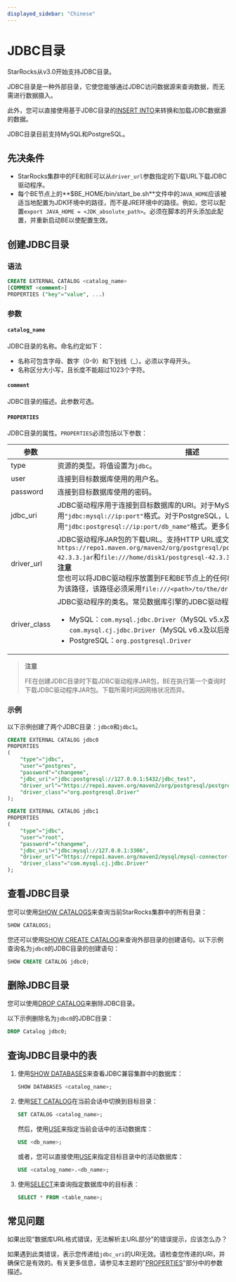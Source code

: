```yaml
---
displayed_sidebar: "Chinese"
---
```


# JDBC目录

StarRocks从v3.0开始支持JDBC目录。

JDBC目录是一种外部目录，它使您能够通过JDBC访问数据源来查询数据，而无需进行数据摄入。

此外，您可以直接使用基于JDBC目录的[INSERT INTO](../../sql-reference/sql-statements/data-manipulation/INSERT.md)来转换和加载JDBC数据源的数据。

JDBC目录目前支持MySQL和PostgreSQL。

## 先决条件

- StarRocks集群中的FE和BE可以从`driver_url`参数指定的下载URL下载JDBC驱动程序。
- 每个BE节点上的**$BE_HOME/bin/start_be.sh**文件中的`JAVA_HOME`应该被适当地配置为JDK环境中的路径，而不是JRE环境中的路径。例如，您可以配置`export JAVA_HOME = <JDK_absolute_path>`。必须在脚本的开头添加此配置，并重新启动BE以使配置生效。

## 创建JDBC目录

### 语法

```SQL
CREATE EXTERNAL CATALOG <catalog_name>
[COMMENT <comment>]
PROPERTIES ("key"="value", ...)
```

### 参数

#### `catalog_name`

JDBC目录的名称。命名约定如下：

- 名称可包含字母、数字（0-9）和下划线（_）。必须以字母开头。
- 名称区分大小写，且长度不能超过1023个字符。

#### `comment`

JDBC目录的描述。此参数可选。

#### `PROPERTIES`

JDBC目录的属性。`PROPERTIES`必须包括以下参数：

| **参数**       | **描述**                                |
| -------------- | ---------------------------------------- |
| type           | 资源的类型。将值设置为`jdbc`。          |
| user           | 连接到目标数据库使用的用户名。           |
| password       | 连接到目标数据库使用的密码。             |
| jdbc_uri       | JDBC驱动程序用于连接到目标数据库的URI。对于MySQL，URI采用`"jdbc:mysql://ip:port"`格式。对于PostgreSQL，URI采用`"jdbc:postgresql://ip:port/db_name"`格式。更多信息，请参见：[PostgreSQL](https://jdbc.postgresql.org/documentation/head/connect.html)。 |
| driver_url     | JDBC驱动程序JAR包的下载URL。支持HTTP URL或文件URL，例如，`https://repo1.maven.org/maven2/org/postgresql/postgresql/42.3.3/postgresql-42.3.3.jar`和`file:///home/disk1/postgresql-42.3.3.jar`。<br />**注意**<br />您也可以将JDBC驱动程序放置到FE和BE节点上的任何相同路径，并将`driver_url`设置为该路径，该路径必须采用`file:///<path>/to/the/driver`格式。 |
| driver_class   | JDBC驱动程序的类名。常见数据库引擎的JDBC驱动程序类名如下：<ul><li>MySQL：`com.mysql.jdbc.Driver`（MySQL v5.x及更早版本）和`com.mysql.cj.jdbc.Driver`（MySQL v6.x及以后版本）</li><li>PostgreSQL：`org.postgresql.Driver`</li></ul> |

> **注意**
>
> FE在创建JDBC目录时下载JDBC驱动程序JAR包，BE在执行第一个查询时下载JDBC驱动程序JAR包。下载所需时间因网络状况而异。

### 示例

以下示例创建了两个JDBC目录：`jdbc0`和`jdbc1`。

```SQL
CREATE EXTERNAL CATALOG jdbc0
PROPERTIES
(
    "type"="jdbc",
    "user"="postgres",
    "password"="changeme",
    "jdbc_uri"="jdbc:postgresql://127.0.0.1:5432/jdbc_test",
    "driver_url"="https://repo1.maven.org/maven2/org/postgresql/postgresql/42.3.3/postgresql-42.3.3.jar",
    "driver_class"="org.postgresql.Driver"
);

CREATE EXTERNAL CATALOG jdbc1
PROPERTIES
(
    "type"="jdbc",
    "user"="root",
    "password"="changeme",
    "jdbc_uri"="jdbc:mysql://127.0.0.1:3306",
    "driver_url"="https://repo1.maven.org/maven2/mysql/mysql-connector-java/8.0.28/mysql-connector-java-8.0.28.jar",
    "driver_class"="com.mysql.cj.jdbc.Driver"
);
```

## 查看JDBC目录

您可以使用[SHOW CATALOGS](../../sql-reference/sql-statements/data-manipulation/SHOW_CATALOGS.md)来查询当前StarRocks集群中的所有目录：

```SQL
SHOW CATALOGS;
```

您还可以使用[SHOW CREATE CATALOG](../../sql-reference/sql-statements/data-manipulation/SHOW_CREATE_CATALOG.md)来查询外部目录的创建语句。以下示例查询名为`jdbc0`的JDBC目录的创建语句：

```SQL
SHOW CREATE CATALOG jdbc0;
```

## 删除JDBC目录

您可以使用[DROP CATALOG](../../sql-reference/sql-statements/data-definition/DROP_CATALOG.md)来删除JDBC目录。

以下示例删除名为`jdbc0`的JDBC目录：

```SQL
DROP Catalog jdbc0;
```

## 查询JDBC目录中的表

1. 使用[SHOW DATABASES](../../sql-reference/sql-statements/data-manipulation/SHOW_DATABASES.md)来查看JDBC兼容集群中的数据库：

   ```SQL
   SHOW DATABASES <catalog_name>;
   ```

2. 使用[SET CATALOG](../../sql-reference/sql-statements/data-definition/SET_CATALOG.md)在当前会话中切换到目标目录：

    ```SQL
    SET CATALOG <catalog_name>;
    ```

    然后，使用[USE](../../sql-reference/sql-statements/data-definition/USE.md)来指定当前会话中的活动数据库：

    ```SQL
    USE <db_name>;
    ```

    或者，您可以直接使用[USE](../../sql-reference/sql-statements/data-definition/USE.md)来指定目标目录中的活动数据库：

    ```SQL
    USE <catalog_name>.<db_name>;
    ```

3. 使用[SELECT](../../sql-reference/sql-statements/data-manipulation/SELECT.md)来查询指定数据库中的目标表：

   ```SQL
   SELECT * FROM <table_name>;
   ```

## 常见问题

如果出现“数据库URL格式错误，无法解析主URL部分”的错误提示，应该怎么办？

如果遇到此类错误，表示您传递给`jdbc_uri`的URI无效。请检查您传递的URI，并确保它是有效的。有关更多信息，请参见本主题的"[PROPERTIES](#properties)"部分中的参数描述。